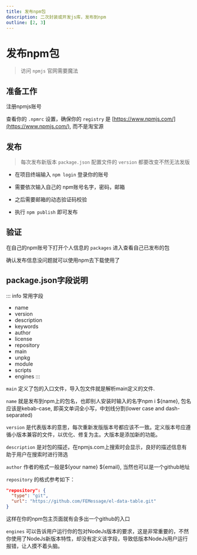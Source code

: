 ```yaml
---
title: 发布npm包
description: 二次封装或开发js库，发布到npm
outline: [2, 3]
---
```


# 发布npm包

> 访问 `npmjs` 官网需要魔法

## 准备工作

注册npmjs账号

查看你的 `.npmrc` 设置，确保你的 `registry` 是 [https://www.npmjs.com/](https://www.npmjs.com/), 而不是淘宝源

## 发布

> 每次发布新版本 `package.json` 配置文件的 `version` 都要改变不然无法发版

* 在项目终端输入 `npm login` 登录你的账号

* 需要依次输入自己的 npm账号名字，密码，邮箱

* 之后需要邮箱的动态验证码校验

* 执行 `npm publish` 即可发布

## 验证

在自己的npm账号下打开个人信息的 `packages` 进入查看自己已发布的包

确认发布信息没问题就可以使用npm去下载使用了

## package.json字段说明

::: info 常用字段
* name
* version
* description
* keywords
* author
* license
* repository
* main
* unpkg
* module
* scripts
* engines
:::

`main` 定义了包的入口文件，导入包文件就是解析main定义的文件.

`name` 就是发布到npm上的包名，也即别人安装时输入的名字npm i ${name}, 包名应该是kebab-case, 即英文单词全小写，中划线分割(lower case and dash-separated)

`version` 是代表版本的意思，每次重新发版版本号都应该不一致。定义版本号应遵循小版本兼容的文件，以优化、修复为主。大版本是添加新的功能。

`description` 是对包的描述，在npmjs.com上搜索时会显示，良好的描述信息有助于用户在搜索时进行筛选

`author` 作者的格式一般是${your name} ${email}, 当然也可以是一个github地址

`repository` 的格式参考如下：

```json
"repository": {
  "type": "git",
  "url": "https://github.com/FEMessage/el-data-table.git"
}
```

这样在你的npm包主页面就有会多出一个github的入口

`engines` 可以告诉用户运行你的包对NodeJs版本的要求，这是非常重要的，不然你使用了NodeJs新版本特性，却没有定义该字段，导致低版本NodeJs用户运行报错，让人摸不着头脑。

